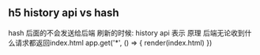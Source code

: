 ## h5 history api vs hash
hash 后面的不会发送给后端
刷新的时候:
history api 表示
原理
后端无论收到什么请求都返回index.html
app.get('*', () => {
  render(index.html)
})

<script src="/static/a.js" />
publicPath / -> ./

package.json  "homepage": "./",

html: index.html static/
后续的请求没有拦截到
location / {
  root /usr/share/nginx/html
}